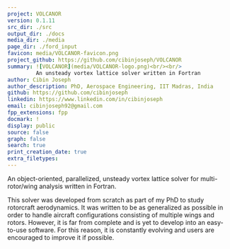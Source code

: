 ```yaml
---
project: VOLCANOR
version: 0.1.11
src_dir: ./src
output_dir: ./docs
media_dir: ./media 
page_dir: ./ford_input
favicon: media/VOLCANOR-favicon.png
project_github: https://github.com/cibinjoseph/VOLCANOR
summary: ![VOLCANOR](media/VOLCANOR-logo.png)<br/><br/>
         An unsteady vortex lattice solver written in Fortran
author: Cibin Joseph
author_description: PhD, Aerospace Engineering, IIT Madras, India
github: https://github.com/cibinjoseph
linkedin: https://www.linkedin.com/in/cibinjoseph
email: cibinjoseph92@gmail.com
fpp_extensions: fpp
docmark: !
display: public
source: false
graph: false
search: true
print_creation_date: true
extra_filetypes:
---
```


An object-oriented, parallelized, unsteady vortex lattice solver for multi-rotor/wing analysis written in Fortran.

This solver was developed from scratch as part of my PhD to study rotorcraft aerodynamics. It was written to be as generalized as possible in order to handle aircraft configurations consisting of multiple wings and rotors. However, it is far from complete and is yet to develop into an easy-to-use software. For this reason, it is constantly evolving and users are encouraged to improve it if possible.

